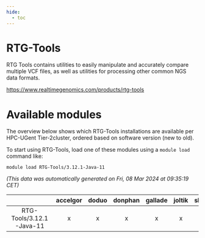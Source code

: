 ```yaml
---
hide:
  - toc
---
```


RTG-Tools
=========


RTG Tools contains utilities to easily manipulate and accurately compare multiple VCF files, as well as utilities for processing other common NGS data formats.

https://www.realtimegenomics.com/products/rtg-tools
# Available modules


The overview below shows which RTG-Tools installations are available per HPC-UGent Tier-2cluster, ordered based on software version (new to old).

To start using RTG-Tools, load one of these modules using a `module load` command like:

```shell
module load RTG-Tools/3.12.1-Java-11
```

*(This data was automatically generated on Fri, 08 Mar 2024 at 09:35:19 CET)*  

| |accelgor|doduo|donphan|gallade|joltik|skitty|
| :---: | :---: | :---: | :---: | :---: | :---: | :---: |
|RTG-Tools/3.12.1-Java-11|x|x|x|x|x|x|
